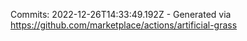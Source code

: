 Commits: 2022-12-26T14:33:49.192Z - Generated via https://github.com/marketplace/actions/artificial-grass
<br>
